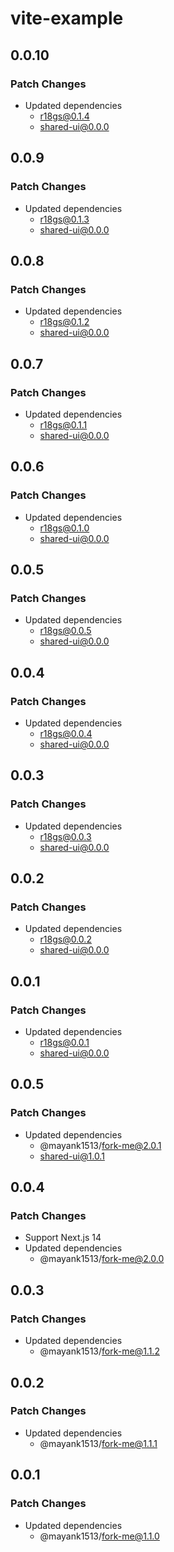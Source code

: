 # vite-example

## 0.0.10

### Patch Changes

- Updated dependencies
  - r18gs@0.1.4
  - shared-ui@0.0.0

## 0.0.9

### Patch Changes

- Updated dependencies
  - r18gs@0.1.3
  - shared-ui@0.0.0

## 0.0.8

### Patch Changes

- Updated dependencies
  - r18gs@0.1.2
  - shared-ui@0.0.0

## 0.0.7

### Patch Changes

- Updated dependencies
  - r18gs@0.1.1
  - shared-ui@0.0.0

## 0.0.6

### Patch Changes

- Updated dependencies
  - r18gs@0.1.0
  - shared-ui@0.0.0

## 0.0.5

### Patch Changes

- Updated dependencies
  - r18gs@0.0.5
  - shared-ui@0.0.0

## 0.0.4

### Patch Changes

- Updated dependencies
  - r18gs@0.0.4
  - shared-ui@0.0.0

## 0.0.3

### Patch Changes

- Updated dependencies
  - r18gs@0.0.3
  - shared-ui@0.0.0

## 0.0.2

### Patch Changes

- Updated dependencies
  - r18gs@0.0.2
  - shared-ui@0.0.0

## 0.0.1

### Patch Changes

- Updated dependencies
  - r18gs@0.0.1
  - shared-ui@0.0.0

## 0.0.5

### Patch Changes

- Updated dependencies
  - @mayank1513/fork-me@2.0.1
  - shared-ui@1.0.1

## 0.0.4

### Patch Changes

- Support Next.js 14
- Updated dependencies
  - @mayank1513/fork-me@2.0.0

## 0.0.3

### Patch Changes

- Updated dependencies
  - @mayank1513/fork-me@1.1.2

## 0.0.2

### Patch Changes

- Updated dependencies
  - @mayank1513/fork-me@1.1.1

## 0.0.1

### Patch Changes

- Updated dependencies
  - @mayank1513/fork-me@1.1.0
